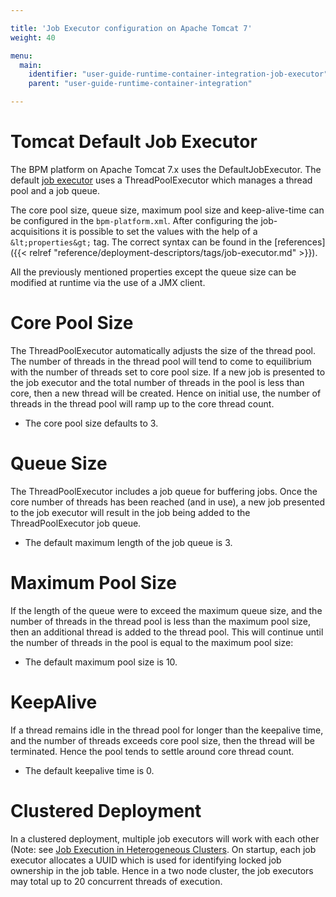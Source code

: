 ```yaml
---

title: 'Job Executor configuration on Apache Tomcat 7'
weight: 40

menu:
  main:
    identifier: "user-guide-runtime-container-integration-job-executor"
    parent: "user-guide-runtime-container-integration"

---
```



# Tomcat Default Job Executor

The BPM platform on Apache Tomcat 7.x uses the DefaultJobExecutor. The default [job
executor](ref:#process-engine-the-job-executor) uses a ThreadPoolExecutor which manages a thread
pool and a job queue.

The core pool size, queue size, maximum pool size and keep-alive-time can be configured in the ```bpm-platform.xml```.
After configuring the job-acquisitions it is possible to set the values with the help of a ```&lt;properties&gt;```
tag. The correct syntax can be found in the [references]({{< relref "reference/deployment-descriptors/tags/job-executor.md" >}}).

All the previously mentioned properties except the queue size can be modified at runtime via the use of a JMX client.


# Core Pool Size

The ThreadPoolExecutor automatically adjusts the size of the thread pool. The number of threads in
the thread pool will tend to come to equilibrium with the number of threads set to core pool size.
If a new job is presented to the job executor and the total number of threads in the pool is less
than core, then a new thread will be created. Hence on initial use, the number of threads in the
thread pool will ramp up to the core thread count.

* The core pool size defaults to 3.


# Queue Size

The ThreadPoolExecutor includes a job queue for buffering jobs. Once the core number of threads has
been reached (and in use), a new job presented to the job executor will result in the job being
added to the ThreadPoolExecutor job queue.

* The default maximum length of the job queue is 3.


# Maximum Pool Size

If the length of the queue were to exceed the maximum queue size, and the number of threads in the
thread pool is less than the maximum pool size, then an additional thread is added to the thread
pool. This will continue until the number of threads in the pool is equal to the maximum pool size:

* The default maximum pool size is 10.


# KeepAlive

If a thread remains idle in the thread pool for longer than the keepalive time, and the number of
threads exceeds core pool size, then the thread will be terminated. Hence the pool tends to settle
around core thread count.

* The default keepalive time is 0.


# Clustered Deployment

In a clustered deployment, multiple job executors will work with each other (Note: see [Job
Execution in Heterogeneous
Clusters](ref:#process-engine-the-job-executor-job-execution-in-heterogeneous-clusters). On startup,
each job executor allocates a UUID which is used for identifying locked job ownership in the job
table.  Hence in a two node cluster, the job executors may total up to 20 concurrent threads of
execution.
